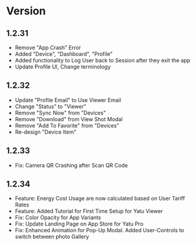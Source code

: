 
# Version

## 1.2.31

- Remove "App Crash" Error
- Added "Device", "Dashboard", "Profile"
- Added functionality to Log User back to Session after they exit the app
- Update Profile UI, Change terminology

## 1.2.32

- Update "Profile Email" to Use Viewer Email
- Change "Status" to "Viewer"
- Remove "Sync Now" from "Devices"
- Remove "Download" from View Shot Modal
- Remove "Add To Favorite" from "Devices"
- Re-design "Device Item"

## 1.2.33

- Fix: Camera QR Crashing after Scan QR Code

## 1.2.34

- Feature: Energy Cost Usage are now calculated based on User Tariff Rates
- Feature: Added Tutorial for First Time Setup for Yatu Viewer
- Fix: Color Opacity for App Variants
- Fix: Update Landing Page on App Store for Yatu Pro
- Fix: Enhanced Animation for Pop-Up Modal. Added User-Controls to switch between photo Gallery
